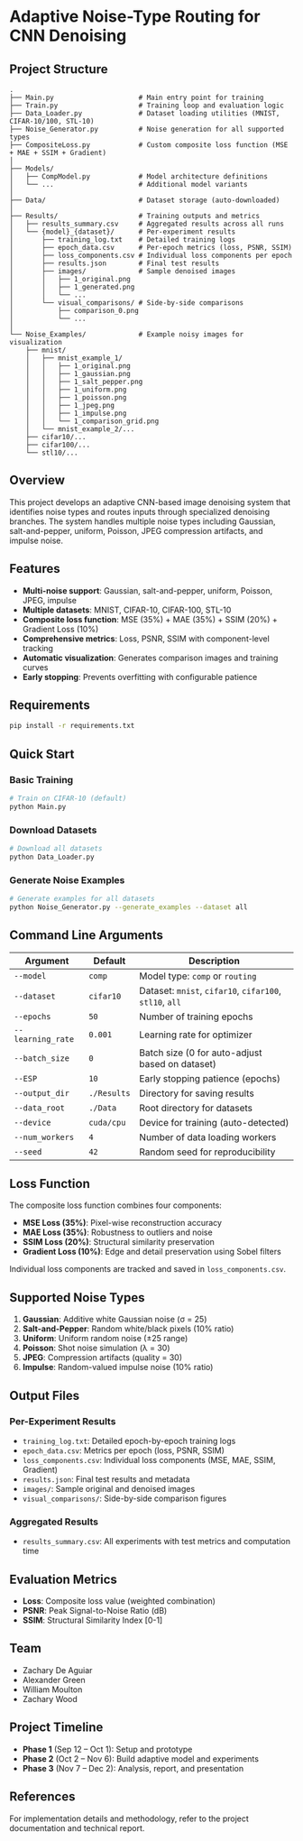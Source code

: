 # Adaptive Noise-Type Routing for CNN Denoising

## Project Structure

```
.
├── Main.py                     # Main entry point for training
├── Train.py                    # Training loop and evaluation logic
├── Data_Loader.py              # Dataset loading utilities (MNIST, CIFAR-10/100, STL-10)
├── Noise_Generator.py          # Noise generation for all supported types
├── CompositeLoss.py            # Custom composite loss function (MSE + MAE + SSIM + Gradient)
│
├── Models/
│   ├── CompModel.py            # Model architecture definitions
│   └── ...                     # Additional model variants
│
├── Data/                       # Dataset storage (auto-downloaded)
│
├── Results/                    # Training outputs and metrics
│   ├── results_summary.csv     # Aggregated results across all runs
│   └── {model}_{dataset}/      # Per-experiment results
│       ├── training_log.txt    # Detailed training logs
│       ├── epoch_data.csv      # Per-epoch metrics (loss, PSNR, SSIM)
│       ├── loss_components.csv # Individual loss components per epoch
│       ├── results.json        # Final test results
│       ├── images/             # Sample denoised images
│       │   ├── 1_original.png
│       │   ├── 1_generated.png
│       │   └── ...
│       └── visual_comparisons/ # Side-by-side comparisons
│           ├── comparison_0.png
│           └── ...
│
└── Noise_Examples/             # Example noisy images for visualization
    ├── mnist/
    │   ├── mnist_example_1/
    │   │   ├── 1_original.png
    │   │   ├── 1_gaussian.png
    │   │   ├── 1_salt_pepper.png
    │   │   ├── 1_uniform.png
    │   │   ├── 1_poisson.png
    │   │   ├── 1_jpeg.png
    │   │   ├── 1_impulse.png
    │   │   └── 1_comparison_grid.png
    │   └── mnist_example_2/...
    ├── cifar10/...
    ├── cifar100/...
    └── stl10/...
```

## Overview

This project develops an adaptive CNN-based image denoising system that identifies noise types and routes inputs through specialized denoising branches. The system handles multiple noise types including Gaussian, salt-and-pepper, uniform, Poisson, JPEG compression artifacts, and impulse noise.

## Features

- **Multi-noise support**: Gaussian, salt-and-pepper, uniform, Poisson, JPEG, impulse
- **Multiple datasets**: MNIST, CIFAR-10, CIFAR-100, STL-10
- **Composite loss function**: MSE (35%) + MAE (35%) + SSIM (20%) + Gradient Loss (10%)
- **Comprehensive metrics**: Loss, PSNR, SSIM with component-level tracking
- **Automatic visualization**: Generates comparison images and training curves
- **Early stopping**: Prevents overfitting with configurable patience

## Requirements

```bash
pip install -r requirements.txt
```

## Quick Start

### Basic Training

```bash
# Train on CIFAR-10 (default)
python Main.py
```

### Download Datasets

```bash
# Download all datasets
python Data_Loader.py
```

### Generate Noise Examples

```bash
# Generate examples for all datasets
python Noise_Generator.py --generate_examples --dataset all
```

## Command Line Arguments

| Argument          | Default     | Description                                             |
| ----------------- | ----------- | ------------------------------------------------------- |
| `--model`         | `comp`      | Model type: `comp` or `routing`                         |
| `--dataset`       | `cifar10`   | Dataset: `mnist`, `cifar10`, `cifar100`, `stl10`, `all` |
| `--epochs`        | `50`        | Number of training epochs                               |
| `--learning_rate` | `0.001`     | Learning rate for optimizer                             |
| `--batch_size`    | `0`         | Batch size (0 for auto-adjust based on dataset)         |
| `--ESP`           | `10`        | Early stopping patience (epochs)                        |
| `--output_dir`    | `./Results` | Directory for saving results                            |
| `--data_root`     | `./Data`    | Root directory for datasets                             |
| `--device`        | `cuda/cpu`  | Device for training (auto-detected)                     |
| `--num_workers`   | `4`         | Number of data loading workers                          |
| `--seed`          | `42`        | Random seed for reproducibility                         |

## Loss Function

The composite loss function combines four components:

- **MSE Loss (35%)**: Pixel-wise reconstruction accuracy
- **MAE Loss (35%)**: Robustness to outliers and noise
- **SSIM Loss (20%)**: Structural similarity preservation
- **Gradient Loss (10%)**: Edge and detail preservation using Sobel filters

Individual loss components are tracked and saved in `loss_components.csv`.

## Supported Noise Types

1. **Gaussian**: Additive white Gaussian noise (σ = 25)
2. **Salt-and-Pepper**: Random white/black pixels (10% ratio)
3. **Uniform**: Uniform random noise (±25 range)
4. **Poisson**: Shot noise simulation (λ = 30)
5. **JPEG**: Compression artifacts (quality = 30)
6. **Impulse**: Random-valued impulse noise (10% ratio)

## Output Files

### Per-Experiment Results

- `training_log.txt`: Detailed epoch-by-epoch training logs
- `epoch_data.csv`: Metrics per epoch (loss, PSNR, SSIM)
- `loss_components.csv`: Individual loss components (MSE, MAE, SSIM, Gradient)
- `results.json`: Final test results and metadata
- `images/`: Sample original and denoised images
- `visual_comparisons/`: Side-by-side comparison figures

### Aggregated Results

- `results_summary.csv`: All experiments with test metrics and computation time

## Evaluation Metrics

- **Loss**: Composite loss value (weighted combination)
- **PSNR**: Peak Signal-to-Noise Ratio (dB)
- **SSIM**: Structural Similarity Index [0-1]

## Team

- Zachary De Aguiar
- Alexander Green
- William Moulton
- Zachary Wood

## Project Timeline

- **Phase 1** (Sep 12 – Oct 1): Setup and prototype
- **Phase 2** (Oct 2 – Nov 6): Build adaptive model and experiments
- **Phase 3** (Nov 7 – Dec 2): Analysis, report, and presentation

## References

For implementation details and methodology, refer to the project documentation and technical report.
